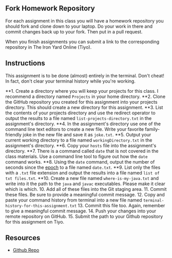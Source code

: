 ## Fork Homework Repository

For each assignment in this class you will have a homework repository you should fork and clone down to your laptop.  Do your work in there and commit changes back up to your fork.  Then put in a pull request.

When you finish assignments you can submit a link to the corresponding repository in The Iron Yard Online (Tiyo).

## Instructions

This assignment is to be done (almost) entirely in the terminal. Don't cheat! In fact, don't clear your terminal history while you're working.

**1. Create a directory where you will keep your projects for this class. I recommend a directory named `Projects` in your home directory.
**2. Clone the GitHub repository you created for this assignment into your projects directory. This should create a new directory for this assignment.
**3. List the contents of your projects directory and use the redirect operator to output the results to a file named `list-projects-directory.txt` in the assignment's directory.
**4. In the assignment's directory use one of the command line text editors to create a new file. Write your favorite family-friendly joke in the new file and save it as `joke.txt`.
**5.  Output your current working directory to a file named `workingDirectory.txt` in the assignment's directory.
**6. Copy your `hosts` file into the assignment's directory.
**7. There is a command called `date` that is not covered in the class materials. Use a command line tool to figure out how the `date` command works.
**8. Using the `date` command, output the number of seconds since the [epoch](https://en.wikipedia.org/wiki/Unix_time) to a file named `date.txt`.
**9. List only the files with a `.txt` file extension and output the results into a file named `list of txt files.txt`.
**10. Create a new file named `where-is-my-java.txt` and write into it the path to the `java` and `javac` executables. Please make it clear which is which.
10. Add all of these files into the Git staging area.
11. Commit these files. Be sure to provide a meaningful commit message.
12. Copy and paste your command history from terminal into a new file named `terminal-history-for-this-assignment.txt`
13. Commit this file too. Again, remember to give a meaningful commit message.
14. Push your changes into your remote repository on GitHub.
15. Submit the path to your Github repository for this assignment on Tiyo.

## Resources
* [Github Repo](https://github.com/tiy-lv-java-2016-11/terminal-velocity)
